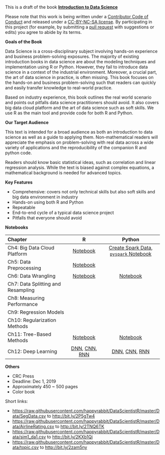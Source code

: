 This is a draft of the book [**Introduction to Data Science**](http://scientistcafe.com/IDS/)

Please note that this work is being written under a [Contributor Code of Conduct](https://github.com/happyrabbit/IntroDataScience/blob/master/CONDUCT.md) and released under a [CC-BY-NC-SA license](https://creativecommons.org/licenses/by-nc-sa/3.0/us/). By participating in this project (for example, by submitting a [pull request](https://github.com/happyrabbit/IntroDataScience/issues) with suggestions or edits) you agree to abide by its terms.


**Goals of the Book**

Data Science is a cross-disciplinary subject involving hands-on experience and business problem-solving exposures. The majority of existing introduction books in data science are about the modeling techniques and implementation using R or Python. However, they fail to introduce data science in a context of the industrial environment. Moreover, a crucial part, the art of data science in practice, is often missing. This book focuses on the hands-on and business problem-solving such that readers can quickly and easily transfer knowledge to real-world practice. 

Based on industry experience, this book outlines the real world scenario and points out pitfalls data science practitioners should avoid. It also covers big data cloud platform and the art of data science such as soft skills. We use R as the main tool and provide code for both R and Python.

**Our Target Audience**

This text is intended for a broad audience as both an introduction to data science as well as a guide to applying them. Non-mathematical readers will appreciate the emphasis on problem-solving with real data across a wide variety of applications and the reproducibility of the companion R and python code.

Readers should know basic statistical ideas, such as correlation and linear regression analysis. While the text is biased against complex equations, a mathematical background is needed for advanced topics.


**Key Features**

- Comprehensive: covers not only technical skills but also soft skills and big data environment in industry
- Hands-on using both R and Python
- Repeatable
- End-to-end cycle of a typical data science project
- Pitfalls that everyone should avoid

**Notebooks**

| Chapter | R | Python |
| :--- | :---: | :---: |
| Ch4: Big Data Cloud Platform | [Notebook](https://databricks-prod-cloudfront.cloud.databricks.com/public/4027ec902e239c93eaaa8714f173bcfc/3981279215211072/4269117185296595/78755435857845/latest.html) | [Create Spark Data](https://github.com/happyrabbit/IntroDataScience/blob/master/Python/LoadDatasetSpark.ipynb), [`pyspark` Notebook](https://github.com/happyrabbit/IntroDataScience/blob/master/Python/PysparkETL.ipynb)  |
|Ch5: Data Preprocessing | [Notebook](https://databricks-prod-cloudfront.cloud.databricks.com/public/4027ec902e239c93eaaa8714f173bcfc/2961012104553482/3241206203474646/1806228006848429/latest.html) |  |
|Ch6: Data Wrangling | [Notebook](https://databricks-prod-cloudfront.cloud.databricks.com/public/4027ec902e239c93eaaa8714f173bcfc/2961012104553482/3241206203474687/1806228006848429/latest.html) | [Notebook](https://github.com/happyrabbit/IntroDataScience/blob/master/Python/DataWrangling.ipynb) |
|Ch7: Data Splitting and Resampling |  |   |
|Ch8: Measuring Performance | |  |
|Ch9: Regression Models | |  |
|Ch10: Regularization Methods |  |  |
|Ch11: Tree-Based Methods | [Notebook](https://databricks-prod-cloudfront.cloud.databricks.com/public/4027ec902e239c93eaaa8714f173bcfc/3981279215211072/2153523447602836/78755435857845/latest.html) |  [Notebook](https://github.com/happyrabbit/IntroDataScience/blob/master/Python/TreeBasedModels.ipynb) |
|Ch12:  Deep Learning | [DNN](https://databricks-prod-cloudfront.cloud.databricks.com/public/4027ec902e239c93eaaa8714f173bcfc/3981279215211072/4269117185296628/78755435857845/latest.html), [CNN](https://databricks-prod-cloudfront.cloud.databricks.com/public/4027ec902e239c93eaaa8714f173bcfc/3981279215211072/1821707097719970/78755435857845/latest.html), [RNN](https://databricks-prod-cloudfront.cloud.databricks.com/public/4027ec902e239c93eaaa8714f173bcfc/3981279215211072/3137931017799475/78755435857845/latest.html) | [DNN](https://github.com/happyrabbit/IntroDataScience/blob/master/Python/FFNN.ipynb), [CNN](https://github.com/happyrabbit/IntroDataScience/blob/master/Python/CNN.ipynb), [RNN](https://databricks-prod-cloudfront.cloud.databricks.com/public/4027ec902e239c93eaaa8714f173bcfc/3981279215211072/3137931017799475/78755435857845/latest.html) |

**Others**

- CRC Press
- Deadline: Dec 1, 2019
- Approximately 450 ~ 500 pages
- Color book

Short links:

- https://raw.githubusercontent.com/happyrabbit/DataScientistR/master/Data/SegData.csv to http://bit.ly/2P5gTw4
- https://raw.githubusercontent.com/happyrabbit/DataScientistR/master/Data/AirlineRating.csv to http://bit.ly/2TNQ6TK
- https://raw.githubusercontent.com/happyrabbit/DataScientistR/master/Data/sim1_da1.csv to http://bit.ly/2KXb1Qi
- https://raw.githubusercontent.com/happyrabbit/DataScientistR/master/Data/topic.csv to http://bit.ly/2zam5ny

